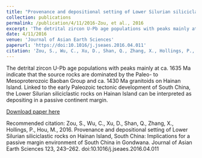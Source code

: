```yaml
---
title: "Provenance and depositional setting of Lower Silurian siliciclastic rocks on Hainan Island, South China: Implications for a passive margin environment of South China in Gondwana"
collection: publications
permalink: /publication/4/11/2016-Zou, et al., 2016
excerpt: 'The detrital zircon U-Pb age populations with peaks mainly at ca. 1635 Ma indicate that the source rocks are dominated by the Paleo- to Mesoproterozoic Baoban Group and ca. 1430 Ma granitoids on Hainan Island. Linked to the early Paleozoic tectonic development of South China, the Lower Silurian siliciclastic rocks on Hainan Island can be interpreted as depositing in a passive continent margin.'
date: 4/11/2016
venue: 'Journal of Asian Earth Sciences'
paperurl: 'https://doi:10.1016/j.jseaes.2016.04.011'
citation: 'Zou, S., Wu, C., Xu, D., Shan, Q., Zhang, X., Hollings, P., Hou, M., 2016. Provenance and depositional setting of Lower Silurian siliciclastic rocks on Hainan Island, South China: Implications for a passive margin environment of South China in Gondwana. Journal of Asian Earth Sciences 123, 243–262. doi:10.1016/j.jseaes.2016.04.011'
---
```

The detrital zircon U-Pb age populations with peaks mainly at ca. 1635 Ma indicate that the source rocks are dominated by the Paleo- to Mesoproterozoic Baoban Group and ca. 1430 Ma granitoids on Hainan Island. Linked to the early Paleozoic tectonic development of South China, the Lower Silurian siliciclastic rocks on Hainan Island can be interpreted as depositing in a passive continent margin.

[Download paper here](https://doi:10.1016/j.jseaes.2016.04.011)

Recommended citation: Zou, S., Wu, C., Xu, D., Shan, Q., Zhang, X., Hollings, P., Hou, M., 2016. Provenance and depositional setting of Lower Silurian siliciclastic rocks on Hainan Island, South China: Implications for a passive margin environment of South China in Gondwana. Journal of Asian Earth Sciences 123, 243–262. doi:10.1016/j.jseaes.2016.04.011